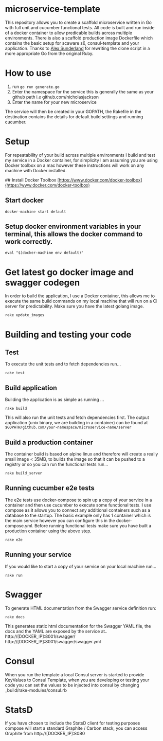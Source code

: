 # microservice-template
This repository allows you to create a scaffold microservice written in Go with full unit and cucumber functional tests.  All code is built and run inside of a docker container to allow predicable builds across multiple environments.  There is also a scaffold production image Dockerfile which contains the basic setup for scaware s6, consul-template and your application.  Thanks to [Alex Sunderland](https://github.com/AgentAntelope) for rewriting the clone script in a more appropriate Go from the original Ruby.

# How to use
1. run `go run generate.go`
2. Enter the namespace for the service this is generally the same as your github path i.e github.com/nicholasjackson
3. Enter the name for your new microservice

The service will then be created in your GOPATH, the Rakefile in the destination contains the details for default build settings and running cucumber.

# Setup
For repeatability of your build across multiple environments I build and test my service in a Docker container, for simplicity I am assuming you are using Docker toolbox on a mac however these instructions will work on any machine with Docker installed.

## Install Docker Toolbox
[https://www.docker.com/docker-toolbox](https://www.docker.com/docker-toolbox)

## Start docker
```
docker-machine start default
```

## Setup docker environment variables in your terminal, this allows the docker command to work correctly.
```
eval "$(docker-machine env default)"
```

# Get latest go docker image and swagger codegen
In order to build the application, I use a Docker container, this allows me to execute the same build commands on my local machine that will run on a CI server for predictability. Make sure you have the latest golang image.
```
rake update_images
```

# Building and testing your code
## Test
To execute the unit tests and to fetch dependencies run...
```
rake test
```

## Build application
Building the application is as simple as running ...
```
rake build
```
This will also run the unit tests and fetch dependencies first.  The output application (unix binary, we are building in a container) can be found at `$GOPATH/github.com/your-namespace/microservice-name/server`

## Build a production container
The container build is based on alpine linux and therefore will create a really small image < 35MB, to builds the image so that it can be pushed to a registry or so you can run the functional tests run...
```
rake build_server
```

## Running cucumber e2e tests
The e2e tests use docker-compose to spin up a copy of your service in a container and then use cucumber to execute some functional tests.  I use compose as it allows you to connect any additional containers such as a database to the startup.  The basic example only has 1 container which is the main service however you can configure this in the docker-compose.yml.  Before running functional tests make sure you have built a production container using the above step.
```
rake e2e
```

## Running your service
If you would like to start a copy of your service on your local machine run...
```
rake run
```

# Swagger
To generate HTML documentation from the Swagger service definition run:
```
rake docs
```
This generates static html documentation for the Swagger YAML file, the docs and the YAML are exposed by the service at..  
http://[DOCKER_IP]:8001/swagger/  
http://[DOCKER_IP]:8001/swagger/swagger.yml  

# Consul
When you run the template a local Consul server is started to provide KeyValues to Consul Template, when you are developing or testing your code you can set the values to be injected into consul by changing _build/rake-modules/consul.rb

# StatsD
If you have chosen to include the StatsD client for testing purposes compose will start a standard Graphite / Carbon stack, you can access Graphite from http://[DOCKER_IP]:8080
